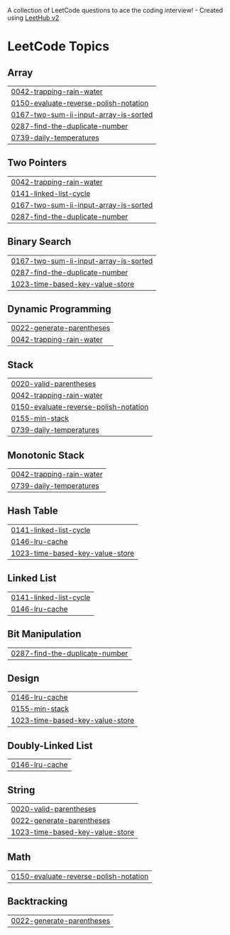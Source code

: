 A collection of LeetCode questions to ace the coding interview! - Created using [LeetHub v2](https://github.com/arunbhardwaj/LeetHub-2.0)
<!---LeetCode Topics Start-->
# LeetCode Topics
## Array
|  |
| ------- |
| [0042-trapping-rain-water](https://github.com/Ann-c-Tseng/LeetDrill/tree/master/0042-trapping-rain-water) |
| [0150-evaluate-reverse-polish-notation](https://github.com/Ann-c-Tseng/LeetDrill/tree/master/0150-evaluate-reverse-polish-notation) |
| [0167-two-sum-ii-input-array-is-sorted](https://github.com/Ann-c-Tseng/LeetDrill/tree/master/0167-two-sum-ii-input-array-is-sorted) |
| [0287-find-the-duplicate-number](https://github.com/Ann-c-Tseng/LeetDrill/tree/master/0287-find-the-duplicate-number) |
| [0739-daily-temperatures](https://github.com/Ann-c-Tseng/LeetDrill/tree/master/0739-daily-temperatures) |
## Two Pointers
|  |
| ------- |
| [0042-trapping-rain-water](https://github.com/Ann-c-Tseng/LeetDrill/tree/master/0042-trapping-rain-water) |
| [0141-linked-list-cycle](https://github.com/Ann-c-Tseng/LeetDrill/tree/master/0141-linked-list-cycle) |
| [0167-two-sum-ii-input-array-is-sorted](https://github.com/Ann-c-Tseng/LeetDrill/tree/master/0167-two-sum-ii-input-array-is-sorted) |
| [0287-find-the-duplicate-number](https://github.com/Ann-c-Tseng/LeetDrill/tree/master/0287-find-the-duplicate-number) |
## Binary Search
|  |
| ------- |
| [0167-two-sum-ii-input-array-is-sorted](https://github.com/Ann-c-Tseng/LeetDrill/tree/master/0167-two-sum-ii-input-array-is-sorted) |
| [0287-find-the-duplicate-number](https://github.com/Ann-c-Tseng/LeetDrill/tree/master/0287-find-the-duplicate-number) |
| [1023-time-based-key-value-store](https://github.com/Ann-c-Tseng/LeetDrill/tree/master/1023-time-based-key-value-store) |
## Dynamic Programming
|  |
| ------- |
| [0022-generate-parentheses](https://github.com/Ann-c-Tseng/LeetDrill/tree/master/0022-generate-parentheses) |
| [0042-trapping-rain-water](https://github.com/Ann-c-Tseng/LeetDrill/tree/master/0042-trapping-rain-water) |
## Stack
|  |
| ------- |
| [0020-valid-parentheses](https://github.com/Ann-c-Tseng/LeetDrill/tree/master/0020-valid-parentheses) |
| [0042-trapping-rain-water](https://github.com/Ann-c-Tseng/LeetDrill/tree/master/0042-trapping-rain-water) |
| [0150-evaluate-reverse-polish-notation](https://github.com/Ann-c-Tseng/LeetDrill/tree/master/0150-evaluate-reverse-polish-notation) |
| [0155-min-stack](https://github.com/Ann-c-Tseng/LeetDrill/tree/master/0155-min-stack) |
| [0739-daily-temperatures](https://github.com/Ann-c-Tseng/LeetDrill/tree/master/0739-daily-temperatures) |
## Monotonic Stack
|  |
| ------- |
| [0042-trapping-rain-water](https://github.com/Ann-c-Tseng/LeetDrill/tree/master/0042-trapping-rain-water) |
| [0739-daily-temperatures](https://github.com/Ann-c-Tseng/LeetDrill/tree/master/0739-daily-temperatures) |
## Hash Table
|  |
| ------- |
| [0141-linked-list-cycle](https://github.com/Ann-c-Tseng/LeetDrill/tree/master/0141-linked-list-cycle) |
| [0146-lru-cache](https://github.com/Ann-c-Tseng/LeetDrill/tree/master/0146-lru-cache) |
| [1023-time-based-key-value-store](https://github.com/Ann-c-Tseng/LeetDrill/tree/master/1023-time-based-key-value-store) |
## Linked List
|  |
| ------- |
| [0141-linked-list-cycle](https://github.com/Ann-c-Tseng/LeetDrill/tree/master/0141-linked-list-cycle) |
| [0146-lru-cache](https://github.com/Ann-c-Tseng/LeetDrill/tree/master/0146-lru-cache) |
## Bit Manipulation
|  |
| ------- |
| [0287-find-the-duplicate-number](https://github.com/Ann-c-Tseng/LeetDrill/tree/master/0287-find-the-duplicate-number) |
## Design
|  |
| ------- |
| [0146-lru-cache](https://github.com/Ann-c-Tseng/LeetDrill/tree/master/0146-lru-cache) |
| [0155-min-stack](https://github.com/Ann-c-Tseng/LeetDrill/tree/master/0155-min-stack) |
| [1023-time-based-key-value-store](https://github.com/Ann-c-Tseng/LeetDrill/tree/master/1023-time-based-key-value-store) |
## Doubly-Linked List
|  |
| ------- |
| [0146-lru-cache](https://github.com/Ann-c-Tseng/LeetDrill/tree/master/0146-lru-cache) |
## String
|  |
| ------- |
| [0020-valid-parentheses](https://github.com/Ann-c-Tseng/LeetDrill/tree/master/0020-valid-parentheses) |
| [0022-generate-parentheses](https://github.com/Ann-c-Tseng/LeetDrill/tree/master/0022-generate-parentheses) |
| [1023-time-based-key-value-store](https://github.com/Ann-c-Tseng/LeetDrill/tree/master/1023-time-based-key-value-store) |
## Math
|  |
| ------- |
| [0150-evaluate-reverse-polish-notation](https://github.com/Ann-c-Tseng/LeetDrill/tree/master/0150-evaluate-reverse-polish-notation) |
## Backtracking
|  |
| ------- |
| [0022-generate-parentheses](https://github.com/Ann-c-Tseng/LeetDrill/tree/master/0022-generate-parentheses) |
<!---LeetCode Topics End-->